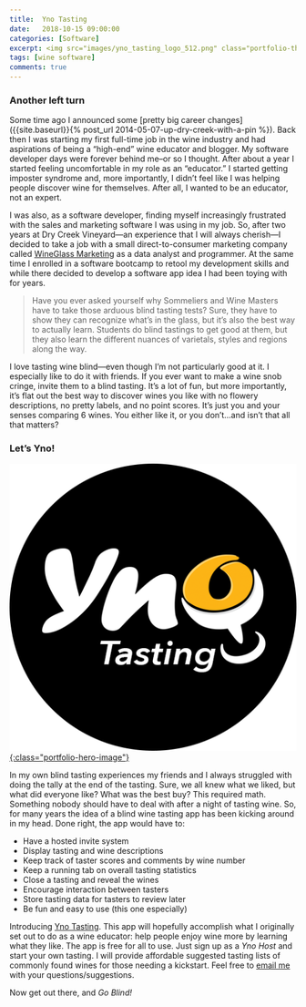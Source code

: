 ```yaml
---
title:  Yno Tasting
date:   2018-10-15 09:00:00
categories: [Software]
excerpt: <img src="images/yno_tasting_logo_512.png" class="portfolio-thumbnail-image" align="left">It was almost 5 years ago when I decided to enter the wine business. For 10 years prior I was a software developer. Now, I've decided to combine the two. I'm excited to introduce my new wine app, Yno Tasting. It's the answer to finding that perfect wine...and other stupid questions.
tags: [wine software]
comments: true
---
```


### Another left turn

Some time ago I announced some [pretty big career changes]({{site.baseurl}}{% post_url 2014-05-07-up-dry-creek-with-a-pin %}). Back then I was starting my first full-time job in the wine industry and had aspirations of being a “high-end” wine educator and blogger. My software developer days were forever behind me–or so I thought. After about a year I started feeling uncomfortable in my role as an “educator.” I started getting imposter syndrome and, more importantly, I didn’t feel like I was  helping people discover wine for themselves. After all, I wanted to be an educator, not an expert.

I was also, as a software developer, finding myself increasingly frustrated with the sales and marketing software I was using in my job. So, after two years at Dry Creek Vineyard—an experience that I will always cherish—I decided to take a job with a small direct-to-consumer marketing company called [WineGlass Marketing](https://wineglassmarketing.com) as a data analyst and programmer. At the same time I enrolled in a software bootcamp to retool my development skills and while there decided to develop a software app idea I had been toying with for years.

> Have you ever asked yourself why Sommeliers and Wine Masters have to take those arduous blind tasting tests? Sure, they have to show they can recognize what’s in the glass, but it’s also the best way to actually learn. Students do blind tastings to get good at them, but they also learn the different nuances of varietals, styles and regions along the way.

I love tasting wine blind—even though I’m not particularly good at it. I especially like to do it with friends. If you ever want to make a wine snob cringe, invite them to a blind tasting. It’s a lot of fun, but more importantly, it’s flat out the best way to discover wines you like with no flowery descriptions, no pretty labels, and no point scores. It’s just you and your senses comparing 6 wines. You either like it, or you don’t...and isn’t that all that matters?

### Let’s Yno!

[![Yno Tasting](/images/yno_tasting_logo_512.png){:class="portfolio-hero-image"}](https://ynotasting.com)

In my own blind tasting experiences my friends and I always struggled with doing the tally at the end of the tasting. Sure, we all knew what we liked, but what did everyone like? What was the best buy? This required math. Something nobody should have to deal with after a night of tasting wine. So, for many years the idea of a blind wine tasting app has been kicking around in my head. Done right, the app would have to:

* Have a hosted invite system
* Display tasting and wine descriptions
* Keep track of taster scores and comments by wine number
* Keep a running tab on overall tasting statistics
* Close a tasting and reveal the wines
* Encourage interaction between tasters
* Store tasting data for tasters to review later
* Be fun and easy to use (this one especially)

Introducing [Yno Tasting](https://ynotasting.com). This app will hopefully accomplish what I originally set out to do as a wine educator: help people enjoy wine more by learning what they like. The app is free for all to use. Just sign up as a _Yno Host_ and start your own tasting. I will provide affordable suggested tasting lists of commonly found wines for those needing a kickstart. Feel free to [email me](mailto:bill@ynoguy.com) with your questions/suggestions.

Now get out there, and _Go Blind!_
